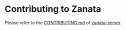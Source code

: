 # Contributing to Zanata

Please refer to the [CONTRIBUTING.md](https://github.com/zanata/zanata-server/blob/release/CONTRIBUTING.md) of [zanata-server](https://github.com/zanata/zanata-server/)

